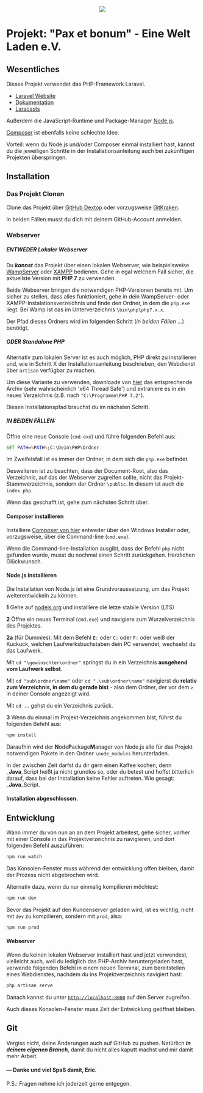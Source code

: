 <p align="center"><img src="https://laravel.com/assets/img/components/logo-laravel.svg"></p>

# Projekt: "Pax et bonum" - Eine Welt Laden e.V.

## Wesentliches
Dieses Projekt verwendet das PHP-Framework Laravel.

- [Laravel Website](https://laravel.com/)
- [Dokumentation](https://laravel.com/docs/5.5)
- [Laracasts](https://laracasts.com/)

Außerdem die JavaScript-Runtime und Package-Manager [Node.js](https://nodejs.org/de/).

[Composer] ist ebenfalls keine schlechte Idee.

Vorteil: wenn du Node.js und/oder Composer einmal installiert hast, kannst du die jeweiligen Schritte in der Installationsanleitung auch bei zukünftigen Projekten überspringen.

## Installation
### Das Projekt Clonen
Clone das Projekt über [GitHub Dextop](https://desktop.github.com/) oder vorzugsweise [GitKraken](https://www.gitkraken.com/).

In beiden Fällen musst du dich mit deinem GitHub-Account anmelden.

### Webserver

##### _**ENTWEDER**_ Lokaler Webserver
Du _**kannst**_ das Projekt über einen lokalen Webserver, wie beispielsweise [WampServer](http://wampserver.aviatechno.net/) oder [XAMPP](https://www.apachefriends.org/de/index.html) bedienen. Gehe in egal welchem Fall sicher, die aktuellste Version mit **PHP 7** zu verwenden.

Beide Webserver bringen die notwendigen PHP-Versionen bereits mit. Um sicher zu stellen, dass alles funktioniert, gehe in dein WampServer- oder XAMPP-Instalationsverzeichnis und finde den Ordner, in dem die `php.exe` liegt. Bei Wamp ist das im Unterverzeichnis `\bin\php\php7.x.x`.

Der Pfad dieses Ordners wird im folgenden Schritt (_in beiden Fällen_ ...) benötigt.

##### _**ODER**_ Standalone PHP
Alternativ zum lokalen Server ist es auch möglich, PHP direkt zu installieren und, wie in Schritt X der Installationsanleitung beschrieben, den Webdienst über ``artisan`` verfügbar zu machen.

Um diese Variante zu verwenden, downloade von [hier](http://windows.php.net/download/) das entsprechende Archiv (sehr wahrscheinlich 'x64 Thread Safe') und extrahiere es in ein neues Verzeichnis (z.B. nach `"C:\Programme\PHP 7.2"`).

Diesen Installationspfad brauchst du im nächsten Schritt.

##### _IN BEIDEN FÄLLEN:_

Öffne eine neue Console (`cmd.exe`) und führe folgenden Befehl aus:
````bat
SET PATH=%PATH%;C:\Dein\PHP\Ordner
````
Im Zweifelsfall ist es immer der Ordner, in dem sich die `php.exe` befindet.

Desweiteren ist zu beachten, dass der Document-Root, also das Verzeichnis, auf das der Webserver zugreifen sollte, nicht das Projekt-Stammverzeichnis, sondern der Ordner `\public`. In diesem ist auch die `index.php`.

Wenn das geschafft ist, gehe zum nächsten Schritt über.

#### Composer installieren

Installiere [Composer von hier][Composer] entweder über den Windows Installer oder, vorzugsweise, über die Command-line (`cmd.exe`).

Wenn die Command-line-Installation ausgibt, dass der Befehl `php` nicht gefunden wurde, musst du nochmal einen Schritt zurückgehen. Herzlichen Glückwunsch.

#### Node.js installieren

Die Installation von Node.js ist eine Grundvoraussetzung, um das Projekt weiterentwickeln zu können.

**1** Gehe auf [nodejs.org](https://nodejs.org/de/) und installiere die letze stabile Version (LTS)

**2** Öffne ein neues Terminal (`cmd.exe`) und navigiere zum Wurzelverzeichnis des Projektes.

**2a** (für Dummies): Mit dem Befehl ``E:`` oder ``C:`` oder ``F:`` oder weiß der Kuckuck, welchen Laufwerksbuchstaben dein PC verwendet, wechselst du das Laufwerk.

Mit ``cd "\gewünschter\ordner"`` springst du in ein Verzeichnis **ausgehend vom Laufwerk selbst**.

Mit ``cd "sub\ordner\name"`` oder ``cd ".\sub\ordner\name"`` navigierst du **relativ zum Verzeichnis, in dem du gerade bist** - also dem Ordner, der vor dem `>` in deiner Console angezeigt wird. 

Mit ``cd ..`` gehst du ein Verzeichnis zurück.

**3** Wenn du einmal im Projekt-Verzeichnis angekommen bist, führst du folgenden Befehl aus:

````bat
npm install
````

Daraufhin wird der **N**ode**P**ackage**M**anager von Node.js alle für das Projekt notwendigen Pakete in den Ordner ``\node_modules`` herunterladen.

In der zwischen Zeit darfst du dir gern einen Kaffee kochen, denn _**Java**_Script heißt ja nicht grundlos so, oder du betest und hoffst bitterlich darauf, dass bei der Installation keine Fehler auftreten. Wie gesagt: _**Java**_Script.

#### Installation abgeschlossen.

## Entwicklung

Wann immer du von nun an an dem Projekt arbeitest, gehe sicher, vorher mit einer Console in das Projektverzeichnis zu navigieren, und dort folgenden Befehl auszuführen:

````bat
npm run watch
````

Das Konsolen-Fenster muss während der entwicklung offen bleiben, damit der Prozess nicht abgebrochen wird.

Alternativ dazu, wenn du nur einmalig kompilieren möchtest:

````bat
npm run dev
````

Bevor das Projekt auf den Kundenserver geladen wird, ist es wichtig, nicht mit `dev` zu kompilieren, sondern mit `prod`, also:

````bat
npm run prod
````

#### Webserver

Wenn du keinen lokalen Webserver installiert hast und jetzt verwendest, vielleicht auch, weil du lediglich das PHP-Archiv heruntergeladen hast, verwende folgenden Befehl in einem neuen Terminal, zum bereitstellen eines Webdienstes, nachdem du ins Projektverzeichnis navigiert hast:

````bat
php artisan serve
````

Danach kannst du unter [`http://localhost:8000`](http://localhost:8000) auf den Server zugreifen.

Auch dieses Konsolen-Fenster muss Zeit der Entwicklung geöffnet bleiben.

## Git
Vergiss nicht, deine Änderungen auch auf GitHub zu pushen.
Natürlich ***in deinem eigenen Branch***, damit du nicht alles kaputt machst und mir damit mehr Arbeit.

#### &mdash; Danke und viel Spaß damit, Eric.

P.S.: Fragen nehme ich jederzeit gerne entgegen.

[Composer]: https://getcomposer.org/download/
